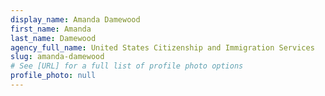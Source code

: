 ```yaml
---
display_name: Amanda Damewood
first_name: Amanda
last_name: Damewood
agency_full_name: United States Citizenship and Immigration Services
slug: amanda-damewood
# See [URL] for a full list of profile photo options
profile_photo: null
---
```

